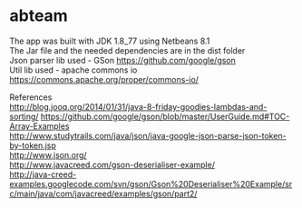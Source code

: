 # abteam

The app was built with JDK 1.8_77 using Netbeans 8.1<br />
The Jar file and the needed dependencies are in the dist folder<br />
Json parser lib used - GSon https://github.com/google/gson<br />
Util lib used - apache commons io https://commons.apache.org/proper/commons-io/<br />

References <br />
http://blog.jooq.org/2014/01/31/java-8-friday-goodies-lambdas-and-sorting/
https://github.com/google/gson/blob/master/UserGuide.md#TOC-Array-Examples<br />
http://www.studytrails.com/java/json/java-google-json-parse-json-token-by-token.jsp<br />
http://www.json.org/<br />
http://www.javacreed.com/gson-deserialiser-example/<br />
http://java-creed-examples.googlecode.com/svn/gson/Gson%20Deserialiser%20Example/src/main/java/com/javacreed/examples/gson/part2/<br />
